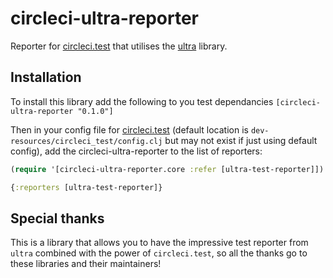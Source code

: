 # circleci-ultra-reporter

Reporter for [circleci.test](https://github.com/circleci/circleci.test) that utilises the [ultra](https://github.com/venantius/ultra) library.

## Installation

To install this library add the following to you test dependancies `[circleci-ultra-reporter "0.1.0"]`

Then in your config file for [circleci.test](https://github.com/circleci/circleci.test) (default location is `dev-resources/circleci_test/config.clj` but may not exist if just using default config), add the circleci-ultra-reporter to the list of reporters:

```clojure
(require '[circleci-ultra-reporter.core :refer [ultra-test-reporter]])

{:reporters [ultra-test-reporter]}
```

## Special thanks

This is a library that allows you to have the impressive test reporter from `ultra` combined with the power of `circleci.test`, so all the thanks go to these libraries and their maintainers!
